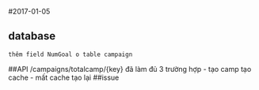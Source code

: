 #2017-01-05
## database
    thêm field NumGoal o table campaign
##API
	/campaigns/totalcamp/{key}
		đã làm đủ 3 trường hợp
		- tạo camp tạo cache
		- mất cache tạo lại
##issue
	